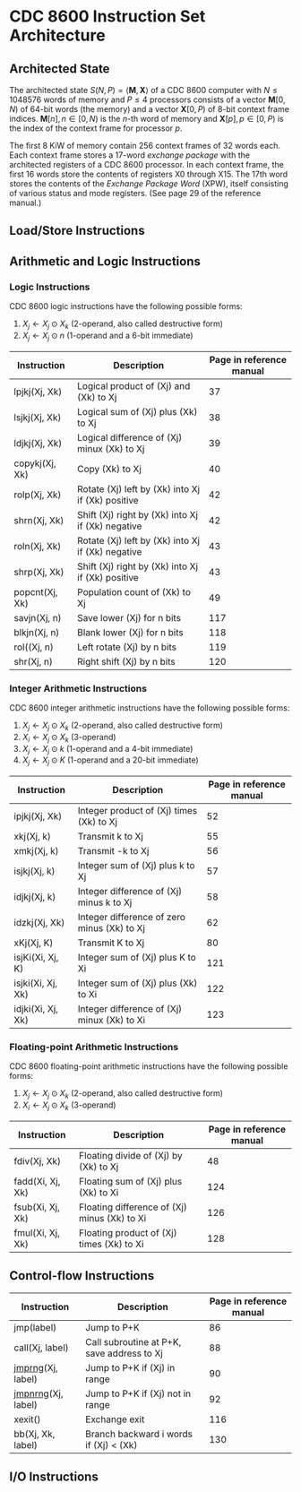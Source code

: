 # CDC 8600 Instruction Set Architecture

## Architected State

The architected state $` S(N,P) = \langle \mathbf{M}, \mathbf{X} \rangle `$ of a CDC 8600 computer with $` N \leq 1048576`$ words of memory and $` P \leq 4 `$ processors
consists of a vector $` \mathbf{M}[0,N) `$ of 64-bit words (the memory) and a vector $` \mathbf{X}[0,P) `$ of 8-bit context frame indices.
$` \mathbf{M}[n], n \in [0,N) `$ is the $` n `$-th word of memory and $` \mathbf{X}[p], p \in [0,P) `$ is the index of the context frame for processor $` p `$.

The first 8 KiW of memory contain 256 context frames of 32 words each.
Each context frame stores a 17-word *exchange package* with the architected registers of a CDC 8600 processor.
In each context frame, the first 16 words store the contents of registers X0 through X15.
The 17th word stores the contents of the *Exchange Package Word* (XPW), itself consisting of various status and mode registers.
(See page 29 of the reference manual.)

## Load/Store Instructions

## Arithmetic and Logic Instructions

### Logic Instructions

CDC 8600 logic instructions have the following possible forms:
1. $` X_j \leftarrow X_j \odot X_k `$ (2-operand, also called destructive form)
2. $` X_j \leftarrow X_j \odot n `$ (1-operand and a 6-bit immediate)

| Instruction    | Description                                         | Page in reference manual |
|----------------|-----------------------------------------------------|--------------------------|
| lpjkj(Xj, Xk)  | Logical product of (Xj) and (Xk) to Xj              | 37                       |
| lsjkj(Xj, Xk)  | Logical sum of (Xj) plus (Xk) to Xj                 | 38                       |
| ldjkj(Xj, Xk)  | Logical difference of (Xj) minux (Xk) to Xj         | 39                       |
| copykj(Xj, Xk) | Copy (Xk) to Xj                                     | 40                       |
| rolp(Xj, Xk)   | Rotate (Xj) left by (Xk) into Xj if (Xk) positive   | 42                       |
| shrn(Xj, Xk)   | Shift (Xj) right by (Xk) into Xj if (Xk) negative   | 42                       |
| roln(Xj, Xk)   | Rotate (Xj) left by (Xk) into Xj if (Xk) negative   | 43                       |
| shrp(Xj, Xk)   | Shift (Xj) right by (Xk) into Xj if (Xk) positive   | 43                       |
| popcnt(Xj, Xk) | Population count of (Xk) to Xj                      | 49                       |
| savjn(Xj, n)   | Save lower (Xj) for n bits                          | 117                      |
| blkjn(Xj, n)   | Blank lower (Xj) for n bits                         | 118                      |
| rol((Xj, n)    | Left rotate (Xj) by n bits                          | 119                      |
| shr(Xj, n)     | Right shift (Xj) by n bits                          | 120                      |

### Integer Arithmetic Instructions

CDC 8600 integer arithmetic instructions have the following possible forms:
1. $` X_j \leftarrow X_j \odot X_k `$ (2-operand, also called destructive form)
2. $` X_i \leftarrow X_j \odot X_k `$ (3-operand)
3. $` X_j \leftarrow X_j \odot k `$ (1-operand and a 4-bit immediate)
4. $` X_j \leftarrow X_j \odot K `$ (1-operand and a 20-bit immediate)

| Instruction       | Description                                 | Page in reference manual |
|-------------------|---------------------------------------------|--------------------------|
| ipjkj(Xj, Xk)     | Integer product of (Xj) times (Xk) to Xj    | 52                       |
| xkj(Xj, k)        | Transmit k to Xj                            | 55                       |
| xmkj(Xj, k)       | Transmit -k to Xj                           | 56                       |
| isjkj(Xj, k)      | Integer sum of (Xj) plus k to Xj            | 57                       |
| idjkj(Xj, k)      | Integer difference of (Xj) minus k to Xj    | 58                       |
| idzkj(Xj, Xk)     | Integer difference of zero minus (Xk) to Xj | 62                       |
| xKj(Xj, K)        | Transmit K to Xj                            | 80                       |
| isjKi(Xi, Xj, K)  | Integer sum of (Xj) plus K to Xi            | 121                      |
| isjki(Xi, Xj, Xk) | Integer sum of (Xj) plus (Xk) to Xi         | 122                      |
| idjki(Xi, Xj, Xk) | Integer difference of (Xj) minux (Xk) to Xi | 123                      |

### Floating-point Arithmetic Instructions

CDC 8600 floating-point arithmetic instructions have the following possible forms:
1. $` X_j \leftarrow X_j \odot X_k `$ (2-operand, also called destructive form)
2. $` X_i \leftarrow X_j \odot X_k `$ (3-operand)

| Instruction          | Description                                  | Page in reference manual |
|----------------------|----------------------------------------------|--------------------------|
| fdiv(Xj, Xk)         | Floating divide of (Xj) by (Xk) to Xj        | 48                       |
| fadd(Xi, Xj, Xk)     | Floating sum of (Xj) plus (Xk) to Xi         | 124                      |
| fsub(Xi, Xj, Xk)     | Floating difference of (Xj) minus (Xk) to Xi | 126                      |
| fmul(Xi, Xj, Xk)     | Floating product of (Xj) times (Xk) to Xi    | 128                      |
 
## Control-flow Instructions

| Instruction                                      | Description                                   | Page in reference manual |
|--------------------------------------------------|-----------------------------------------------|--------------------------|
| jmp(label)                                       | Jump to P+K                                   | 86                       |
| call(Xj, label)                                  | Call subroutine at P+K, save address to Xj    | 88                       |
| [jmprng](controlflow/jmprng.md)(Xj, label)       | Jump to P+K if (Xj) in range                  | 90                       |
| [jmpnrng](controlflow/jmpnrng.md)(Xj, label)     | Jump to P+K if (Xj) not in range              | 92                       |
| xexit()                                          | Exchange exit                                 | 116                      |
| bb(Xj, Xk, label)                                | Branch backward i words if (Xj) < (Xk)        | 130                      |

## I/O Instructions
